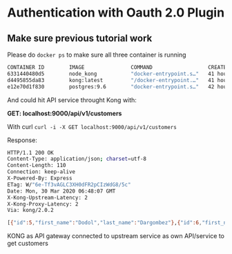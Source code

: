 # Authentication with Oauth 2.0 Plugin

## Make sure previous tutorial work
Please do `docker ps` to make sure all three container is running
```sh
CONTAINER ID        IMAGE               COMMAND                  CREATED             STATUS              PORTS                                                                                            NAMES
6331440480d5        node_kong           "docker-entrypoint.s…"   41 hours ago        Up 41 hours         10000/tcp                                                                                        node_kong
d4495855da83        kong:latest         "/docker-entrypoint.…"   41 hours ago        Up 41 hours         0.0.0.0:9000->8000/tcp, 0.0.0.0:9001->8001/tcp, 0.0.0.0:9443->8443/tcp, 0.0.0.0:9444->8444/tcp   kong
e12e70d1f830        postgres:9.6        "docker-entrypoint.s…"   42 hours ago        Up 42 hours         0.0.0.0:5555->5432/tcp                                                                           kong-database
```
And could hit API service throught Kong with:

**GET: localhost:9000/api/v1/customers**

With curl `curl -i -X GET localhost:9000/api/v1/customers`

Response:
```sh
HTTP/1.1 200 OK
Content-Type: application/json; charset=utf-8
Content-Length: 110
Connection: keep-alive
X-Powered-By: Express
ETag: W/"6e-Tf3vAGLC3XH0dFR2pCIzWdG8/5c"
Date: Mon, 30 Mar 2020 06:48:07 GMT
X-Kong-Upstream-Latency: 2
X-Kong-Proxy-Latency: 2
Via: kong/2.0.2

[{"id":5,"first_name":"Dodol","last_name":"Dargombez"},{"id":6,"first_name":"Nyongot","last_name":"Gonzales"}]
```

KONG as API gateway connected to upstream service as own API/service to get customers
